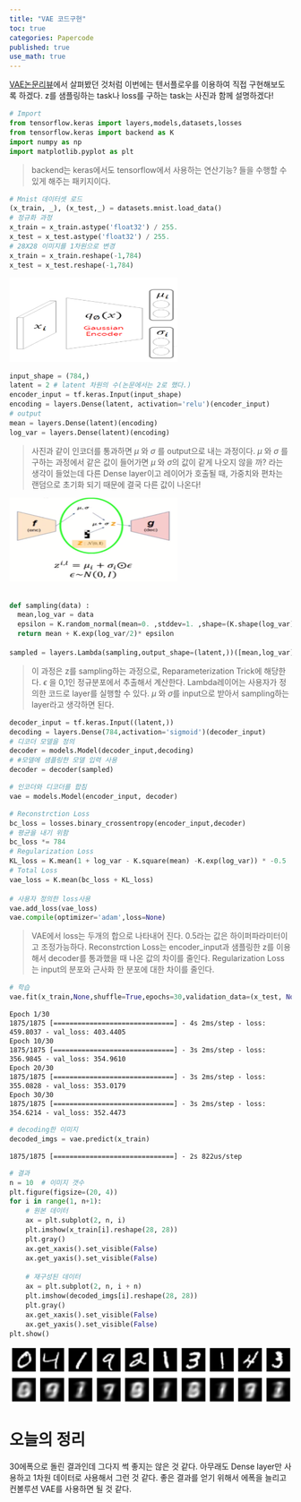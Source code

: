 ```yaml
---
title: "VAE 코드구현"
toc: true
categories: Papercode
published: true
use_math: true
---
```


[VAE논문리뷰](https://dongju923.github.io/paper/VAE/#gsc.tab=0)에서 살펴봤던 것처럼 이번에는 텐서플로우를 이용하여 직접 구현해보도록 하겠다. z를 샘플링하는 task나 loss를 구하는 task는 사진과 함께 설명하겠다!

```python
# Import
from tensorflow.keras import layers,models,datasets,losses
from tensorflow.keras import backend as K
import numpy as np
import matplotlib.pyplot as plt
```
> backend는 keras에서도 tensorflow에서 사용하는 연산기능? 들을 수행할 수 있게 해주는 패키지이다.


```python
# Mnist 데이터셋 로드
(x_train, _), (x_test,_) = datasets.mnist.load_data()
# 정규화 과정
x_train = x_train.astype('float32') / 255.
x_test = x_test.astype('float32') / 255.
# 28X28 이미지를 1차원으로 변경
x_train = x_train.reshape(-1,784)
x_test = x_test.reshape(-1,784)
```

<img src="/assets/images/VAEcode/output.png" width="300" height="150">  

```python
input_shape = (784,)
latent = 2 # latent 차원의 수(논문에서는 2로 했다.)
encoder_input = tf.keras.Input(input_shape)
encoding = layers.Dense(latent, activation='relu')(encoder_input)
# output
mean = layers.Dense(latent)(encoding)
log_var = layers.Dense(latent)(encoding)
```
> 사진과 같이 인코더를 통과하면 $\mu$ 와 $\sigma$ 를 output으로 내는 과정이다. $\mu$ 와 $\sigma$ 를 구하는 과정에서 같은 값이 들어가면 $\mu$ 와 $\sigma$의 값이 같게 나오지 않을 까? 라는 생각이 들었는데 다른 Dense layer이고 레이어가 호출될 때, 가중치와 편차는 랜덤으로 초기화 되기 때문에 결국 다른 값이 나온다!

<img src="/assets/images/VAEcode/sampling2.png" width="300" height="150">  

```python

def sampling(data) : 
  mean,log_var = data
  epsilon = K.random_normal(mean=0. ,stddev=1. ,shape=(K.shape(log_var)[0],latent))
  return mean + K.exp(log_var/2)* epsilon

sampled = layers.Lambda(sampling,output_shape=(latent,))([mean,log_var])
```
> 이 과정은 z를 sampling하는 과정으로, Reparameterization Trick에 해당한다. $\epsilon$ 을 0,1인 정규분포에서 추출해서 계산한다. Lambda레이어는 사용자가 정의한 코드로 layer를 실행할 수 있다. $\mu$ 와 $\sigma$를 input으로 받아서 sampling하는 layer라고 생각하면 된다.


```python
decoder_input = tf.keras.Input((latent,))
decoding = layers.Dense(784,activation='sigmoid')(decoder_input)
# 디코더 모델을 정의
decoder = models.Model(decoder_input,decoding)
# #모델에 샘플링한 모델 입력 사용
decoder = decoder(sampled) 
```


```python
# 인코더와 디코더를 합침
vae = models.Model(encoder_input, decoder)
```


```python
# Reconstrction Loss
bc_loss = losses.binary_crossentropy(encoder_input,decoder) 
# 평균을 내기 위함
bc_loss *= 784
# Regularization Loss
KL_loss = K.mean(1 + log_var - K.square(mean) -K.exp(log_var)) * -0.5 
# Total Loss
vae_loss = K.mean(bc_loss + KL_loss) 

# 사용자 정의한 loss사용
vae.add_loss(vae_loss)
vae.compile(optimizer='adam',loss=None) 
```
> VAE에서 loss는 두개의 합으로 나타내어 진다. 0.5라는 값은 하이퍼파라미터이고 조정가능하다. Reconstrction Loss는 encoder_input과 샘플링한 z를 이용해서 decoder를 통과했을 때 나온 값의 차이를 줄인다. Regularization Loss는 input의 분포와 근사화 한 분포에 대한 차이를 줄인다.



```python
# 학습
vae.fit(x_train,None,shuffle=True,epochs=30,validation_data=(x_test, None))
```

    Epoch 1/30
    1875/1875 [==============================] - 4s 2ms/step - loss: 459.8037 - val_loss: 403.4405
    Epoch 10/30
    1875/1875 [==============================] - 3s 2ms/step - loss: 356.9845 - val_loss: 354.9610
    Epoch 20/30
    1875/1875 [==============================] - 3s 2ms/step - loss: 355.0828 - val_loss: 353.0179
    Epoch 30/30
    1875/1875 [==============================] - 3s 2ms/step - loss: 354.6214 - val_loss: 352.4473


```python
# decoding한 이미지 
decoded_imgs = vae.predict(x_train)
```

    1875/1875 [==============================] - 2s 822us/step


```python
# 결과
n = 10  # 이미지 갯수
plt.figure(figsize=(20, 4))
for i in range(1, n+1):
    # 원본 데이터
    ax = plt.subplot(2, n, i)
    plt.imshow(x_train[i].reshape(28, 28))
    plt.gray()
    ax.get_xaxis().set_visible(False)
    ax.get_yaxis().set_visible(False)
 
    # 재구성된 데이터
    ax = plt.subplot(2, n, i + n)
    plt.imshow(decoded_imgs[i].reshape(28, 28))
    plt.gray()
    ax.get_xaxis().set_visible(False)
    ax.get_yaxis().set_visible(False)
plt.show()
```


![png](/assets/images/VAEcode/output_9_0.png)  
    

# 오늘의 정리
30에폭으로 돌린 결과인데 그다지 썩 좋지는 않은 것 같다. 아무래도 Dense layer만 사용하고 1차원 데이터로 사용해서 그런 것 같다. 좋은 결과를 얻기 위해서 에폭을 늘리고 컨볼루션 VAE를 사용하면 될 것 같다.
